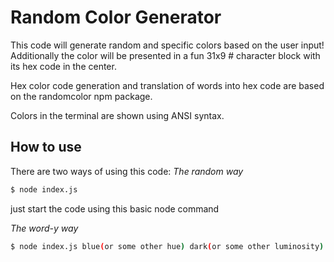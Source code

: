 # Random Color Generator

This code will generate random and specific colors based on the user input! Additionally the color will be presented in a fun 31x9 # character block with its hex code in the center.

Hex color code generation and translation of words into hex code are based on the randomcolor npm package.

Colors in the terminal are shown using ANSI syntax.

## How to use

There are two ways of using this code:
_The random way_

```bash
$ node index.js
```

just start the code using this basic node command

_The word-y way_

```bash
$ node index.js blue(or some other hue) dark(or some other luminosity)
```

